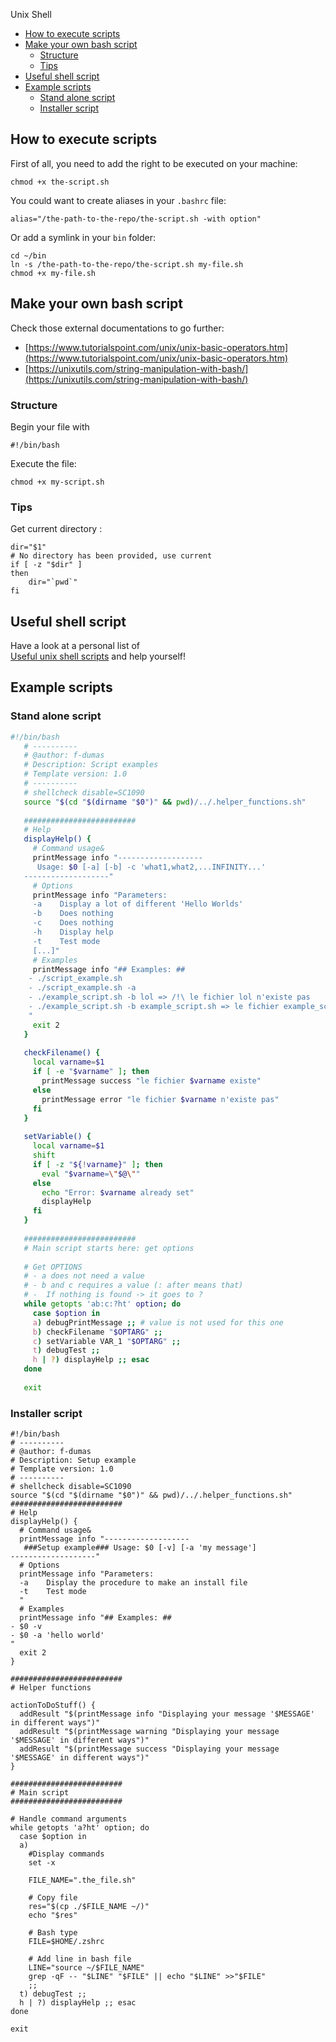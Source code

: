  Unix Shell

<!-- START doctoc generated TOC please keep comment here to allow auto update -->
<!-- DON'T EDIT THIS SECTION, INSTEAD RE-RUN doctoc TO UPDATE -->


- [How to execute scripts](#how-to-execute-scripts)
- [Make your own bash script](#make-your-own-bash-script)
  - [Structure](#structure)
  - [Tips](#tips)
- [Useful shell script](#useful-shell-script)
- [Example scripts](#example-scripts)
  - [Stand alone script](#stand-alone-script)
  - [Installer script](#installer-script)

<!-- END doctoc generated TOC please keep comment here to allow auto update -->

## How to execute scripts

First of all, you need to add the right to be executed on your machine:
```
chmod +x the-script.sh
```

You could want to create aliases in your `.bashrc` file:
```
alias="/the-path-to-the-repo/the-script.sh -with option"
```

Or add a symlink in your `bin` folder:

```
cd ~/bin
ln -s /the-path-to-the-repo/the-script.sh my-file.sh
chmod +x my-file.sh 
```

## Make your own bash script

Check those external documentations to go further:
- [https://www.tutorialspoint.com/unix/unix-basic-operators.htm](https://www.tutorialspoint.com/unix/unix-basic-operators.htm)
- [https://unixutils.com/string-manipulation-with-bash/](https://unixutils.com/string-manipulation-with-bash/)


### Structure

Begin your file with
```
#!/bin/bash
```

Execute the file:
```
chmod +x my-script.sh
```

### Tips 

Get current directory :

```
dir="$1"
# No directory has been provided, use current
if [ -z "$dir" ]
then
    dir="`pwd`"
fi
```

## Useful shell script

Have a look at a personal list of  
 [Useful unix shell scripts](https://github.com/f-dumas/shell-scripts) and help yourself!

## Example scripts

### Stand alone script

```bash
#!/bin/bash
   # ----------
   # @author: f-dumas
   # Description: Script examples
   # Template version: 1.0
   # ----------
   # shellcheck disable=SC1090
   source "$(cd "$(dirname "$0")" && pwd)/../.helper_functions.sh"
   
   #########################
   # Help
   displayHelp() {
     # Command usage&
     printMessage info "-------------------
      Usage: $0 [-a] [-b] -c 'what1,what2,...INFINITY...'
   -------------------"
     # Options
     printMessage info "Parameters:
     -a    Display a lot of different 'Hello Worlds'
     -b    Does nothing
     -c    Does nothing
     -h    Display help
     -t    Test mode
     [...]"
     # Examples
     printMessage info "## Examples: ##
    - ./script_example.sh
    - ./script_example.sh -a
    - ./example_script.sh -b lol => /!\ le fichier lol n'existe pas
    - ./example_script.sh -b example_script.sh => le fichier example_script.sh existe
    "
     exit 2
   }
   
   checkFilename() {
     local varname=$1
     if [ -e "$varname" ]; then
       printMessage success "le fichier $varname existe"
     else
       printMessage error "le fichier $varname n'existe pas"
     fi
   }
   
   setVariable() {
     local varname=$1
     shift
     if [ -z "${!varname}" ]; then
       eval "$varname=\"$@\""
     else
       echo "Error: $varname already set"
       displayHelp
     fi
   }
   
   #########################
   # Main script starts here: get options
   
   # Get OPTIONS
   # - a does not need a value
   # - b and c requires a value (: after means that)
   # -  If nothing is found -> it goes to ?
   while getopts 'ab:c:?ht' option; do
     case $option in
     a) debugPrintMessage ;; # value is not used for this one
     b) checkFilename "$OPTARG" ;;
     c) setVariable VAR_1 "$OPTARG" ;;
     t) debugTest ;;
     h | ?) displayHelp ;; esac
   done
   
   exit
```

### Installer script

```
#!/bin/bash
# ----------
# @author: f-dumas
# Description: Setup example
# Template version: 1.0
# ----------
# shellcheck disable=SC1090
source "$(cd "$(dirname "$0")" && pwd)/../.helper_functions.sh"
#########################
# Help
displayHelp() {
  # Command usage&
  printMessage info "-------------------
   ###Setup example### Usage: $0 [-v] [-a 'my message']
-------------------"
  # Options
  printMessage info "Parameters:
  -a    Display the procedure to make an install file
  -t    Test mode
  "
  # Examples
  printMessage info "## Examples: ##
- $0 -v
- $0 -a 'hello world'
"
  exit 2
}

#########################
# Helper functions

actionToDoStuff() {
  addResult "$(printMessage info "Displaying your message '$MESSAGE' in different ways")"
  addResult "$(printMessage warning "Displaying your message '$MESSAGE' in different ways")"
  addResult "$(printMessage success "Displaying your message '$MESSAGE' in different ways")"
}

#########################
# Main script
#########################

# Handle command arguments
while getopts 'a?ht' option; do
  case $option in
  a)
    #Display commands
    set -x

    FILE_NAME=".the_file.sh"

    # Copy file
    res="$(cp ./$FILE_NAME ~/)"
    echo "$res"

    # Bash type
    FILE=$HOME/.zshrc

    # Add line in bash file
    LINE="source ~/$FILE_NAME"
    grep -qF -- "$LINE" "$FILE" || echo "$LINE" >>"$FILE"
    ;;
  t) debugTest ;;
  h | ?) displayHelp ;; esac
done

exit
```
